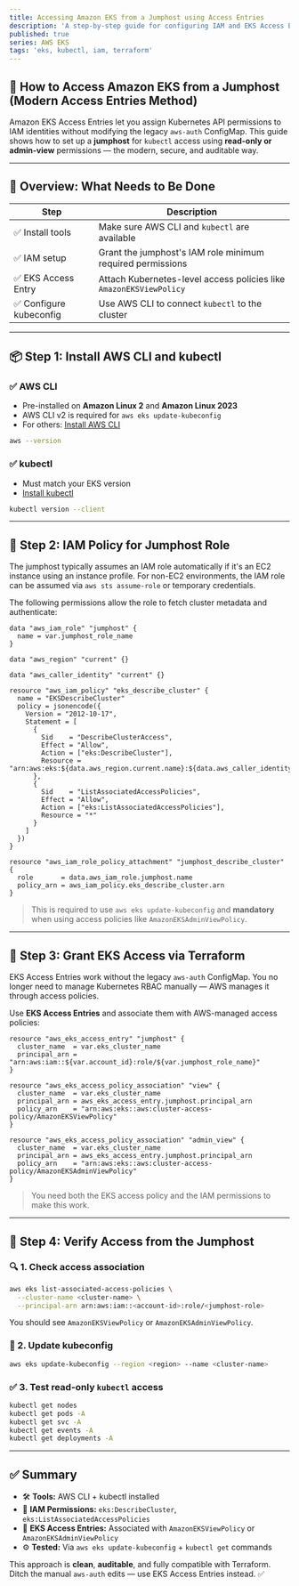 ```yaml
---
title: Accessing Amazon EKS from a Jumphost using Access Entries
description: 'A step-by-step guide for configuring IAM and EKS Access Entries to enable kubectl access to an EKS cluster from a jumphost securely.'
published: true
series: AWS EKS
tags: 'eks, kubectl, iam, terraform'
---
```


## 🔐 How to Access Amazon EKS from a Jumphost (Modern Access Entries Method)

Amazon EKS Access Entries let you assign Kubernetes API permissions to IAM identities without modifying the legacy `aws-auth` ConfigMap. This guide shows how to set up a **jumphost** for `kubectl` access using **read-only or admin-view** permissions — the modern, secure, and auditable way.

---

## 🚀 Overview: What Needs to Be Done

| Step                   | Description                                                        |
| ---------------------- | ------------------------------------------------------------------ |
| ✅ Install tools        | Make sure AWS CLI and `kubectl` are available                      |
| ✅ IAM setup            | Grant the jumphost's IAM role minimum required permissions         |
| ✅ EKS Access Entry     | Attach Kubernetes-level access policies like `AmazonEKSViewPolicy` |
| ✅ Configure kubeconfig | Use AWS CLI to connect `kubectl` to the cluster                    |

---

## 📦 Step 1: Install AWS CLI and kubectl

### ✅ AWS CLI

- Pre-installed on **Amazon Linux 2** and **Amazon Linux 2023**
- AWS CLI v2 is required for `aws eks update-kubeconfig`
- For others: [Install AWS CLI](https://github.com/jdevto/cli-tools/blob/main/docs/install_aws_cli.md)

```bash
aws --version
```

### ✅ kubectl

- Must match your EKS version
- [Install kubectl](https://github.com/jdevto/cli-tools/blob/main/docs/install_kubectl.md)

```bash
kubectl version --client
```

---

## 🔐 Step 2: IAM Policy for Jumphost Role

The jumphost typically assumes an IAM role automatically if it's an EC2 instance using an instance profile. For non-EC2 environments, the IAM role can be assumed via `aws sts assume-role` or temporary credentials.

The following permissions allow the role to fetch cluster metadata and authenticate:

```hcl
data "aws_iam_role" "jumphost" {
  name = var.jumphost_role_name
}

data "aws_region" "current" {}

data "aws_caller_identity" "current" {}

resource "aws_iam_policy" "eks_describe_cluster" {
  name = "EKSDescribeCluster"
  policy = jsonencode({
    Version = "2012-10-17",
    Statement = [
      {
        Sid    = "DescribeClusterAccess",
        Effect = "Allow",
        Action = ["eks:DescribeCluster"],
        Resource = "arn:aws:eks:${data.aws_region.current.name}:${data.aws_caller_identity.current.account_id}:cluster/${var.cluster_name}"
      },
      {
        Sid    = "ListAssociatedAccessPolicies",
        Effect = "Allow",
        Action = ["eks:ListAssociatedAccessPolicies"],
        Resource = "*"
      }
    ]
  })
}

resource "aws_iam_role_policy_attachment" "jumphost_describe_cluster" {
  role       = data.aws_iam_role.jumphost.name
  policy_arn = aws_iam_policy.eks_describe_cluster.arn
}
```

> This is required to use `aws eks update-kubeconfig` and **mandatory** when using access policies like `AmazonEKSAdminViewPolicy`.

---

## 🔧 Step 3: Grant EKS Access via Terraform

EKS Access Entries work without the legacy `aws-auth` ConfigMap. You no longer need to manage Kubernetes RBAC manually — AWS manages it through access policies.

Use **EKS Access Entries** and associate them with AWS-managed access policies:

```hcl
resource "aws_eks_access_entry" "jumphost" {
  cluster_name  = var.eks_cluster_name
  principal_arn = "arn:aws:iam::${var.account_id}:role/${var.jumphost_role_name}"
}

resource "aws_eks_access_policy_association" "view" {
  cluster_name  = var.eks_cluster_name
  principal_arn = aws_eks_access_entry.jumphost.principal_arn
  policy_arn    = "arn:aws:eks::aws:cluster-access-policy/AmazonEKSViewPolicy"
}

resource "aws_eks_access_policy_association" "admin_view" {
  cluster_name  = var.eks_cluster_name
  principal_arn = aws_eks_access_entry.jumphost.principal_arn
  policy_arn    = "arn:aws:eks::aws:cluster-access-policy/AmazonEKSAdminViewPolicy"
}
```

> You need both the EKS access policy and the IAM permissions to make this work.

---

## 🧪 Step 4: Verify Access from the Jumphost

### 🔍 1. Check access association

```bash
aws eks list-associated-access-policies \
  --cluster-name <cluster-name> \
  --principal-arn arn:aws:iam::<account-id>:role/<jumphost-role>
```

You should see `AmazonEKSViewPolicy` or `AmazonEKSAdminViewPolicy`.

### 🔧 2. Update kubeconfig

```bash
aws eks update-kubeconfig --region <region> --name <cluster-name>
```

### ✅ 3. Test read-only `kubectl` access

```bash
kubectl get nodes
kubectl get pods -A
kubectl get svc -A
kubectl get events -A
kubectl get deployments -A
```

---

## ✅ Summary

- 🛠 **Tools:** AWS CLI + kubectl installed
- 🔐 **IAM Permissions:** `eks:DescribeCluster`, `eks:ListAssociatedAccessPolicies`
- 📜 **EKS Access Entries:** Associated with `AmazonEKSViewPolicy` or `AmazonEKSAdminViewPolicy`
- ⚙️ **Tested:** Via `aws eks update-kubeconfig` + `kubectl get` commands

This approach is **clean**, **auditable**, and fully compatible with Terraform. Ditch the manual `aws-auth` edits — use EKS Access Entries instead. ✅
